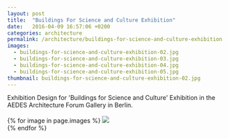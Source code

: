 ```yaml
---
layout: post
title:  "Buildings For Science and Culture Exhibition"
date:   2016-04-09 16:57:06 +0200
categories: architecture
permalink: /architecture/buildings-for-science-and-culture-exhibition
images:
  - buildings-for-science-and-culture-exhibition-02.jpg
  - buildings-for-science-and-culture-exhibition-03.jpg
  - buildings-for-science-and-culture-exhibition-04.jpg
  - buildings-for-science-and-culture-exhibition-05.jpg
thumbnail: buildings-for-science-and-culture-exhibition-02.jpg
---
```

Exhibition Design for 'Buildings for Science and Culture' Exhibition in the AEDES Architecture Forum Gallery in Berlin.
<br />
<br />
{% for image in page.images %}
  <img rel="nofollow" class="image-full" src="/assets/architecture/buildings-for-science-and-culture-exhibition/{{ image }}"/>
  <br />
{% endfor %}
